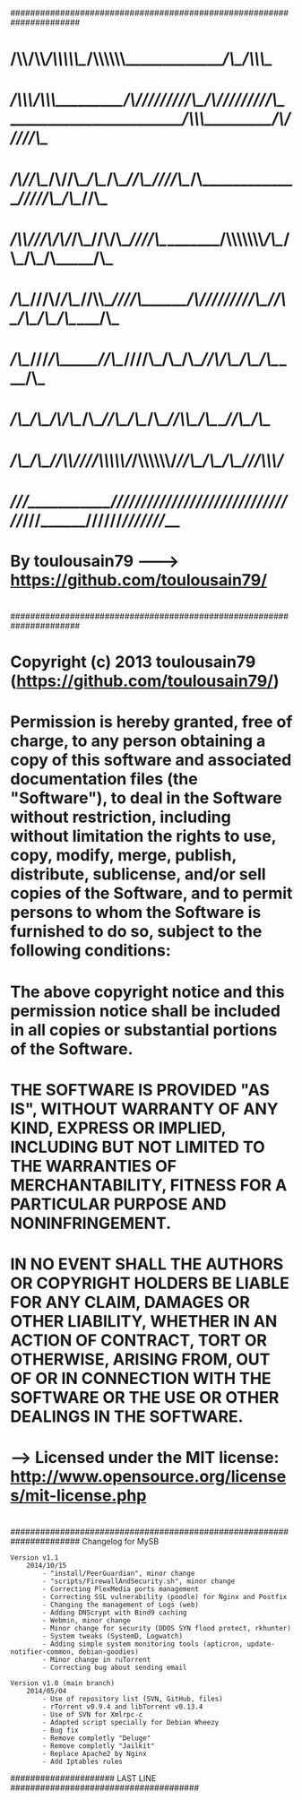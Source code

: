 ######################################################################
#
#  __/\\\\____________/\\\\___________________/\\\\\\\\\\\____/\\\\\\\\\\\\\________________________________/\\\___________/\\\\\\\____        
#   _\/\\\\\\________/\\\\\\_________________/\\\/////////\\\_\/\\\/////////\\\__________________________/\\\\\\\_________/\\\/////\\\__       
#    _\/\\\//\\\____/\\\//\\\____/\\\__/\\\__\//\\\______\///__\/\\\_______\/\\\_________________________\/////\\\________/\\\____\//\\\_      
#     _\/\\\\///\\\/\\\/_\/\\\___\//\\\/\\\____\////\\\_________\/\\\\\\\\\\\\\\_____________/\\\____/\\\_____\/\\\_______\/\\\_____\/\\\_     
#      _\/\\\__\///\\\/___\/\\\____\//\\\\\________\////\\\______\/\\\/////////\\\___________\//\\\__/\\\______\/\\\_______\/\\\_____\/\\\_    
#       _\/\\\____\///_____\/\\\_____\//\\\____________\////\\\___\/\\\_______\/\\\____________\//\\\/\\\_______\/\\\_______\/\\\_____\/\\\_   
#        _\/\\\_____________\/\\\__/\\_/\\\______/\\\______\//\\\__\/\\\_______\/\\\_____________\//\\\\\________\/\\\_______\//\\\____/\\\__  
#         _\/\\\_____________\/\\\_\//\\\\/______\///\\\\\\\\\\\/___\/\\\\\\\\\\\\\/_______________\//\\\_________\/\\\__/\\\__\///\\\\\\\/___ 
#          _\///______________\///___\////__________\///////////_____\/////////////__________________\///__________\///__\///_____\///////_____
#			By toulousain79 ---> https://github.com/toulousain79/
#
######################################################################
#
#	Copyright (c) 2013 toulousain79 (https://github.com/toulousain79/)
#	Permission is hereby granted, free of charge, to any person obtaining a copy of this software and associated documentation files (the "Software"), to deal in the Software without restriction, including without limitation the rights to use, copy, modify, merge, publish, distribute, sublicense, and/or sell copies of the Software, and to permit persons to whom the Software is furnished to do so, subject to the following conditions:
#	The above copyright notice and this permission notice shall be included in all copies or substantial portions of the Software.
#	THE SOFTWARE IS PROVIDED "AS IS", WITHOUT WARRANTY OF ANY KIND, EXPRESS OR IMPLIED, INCLUDING BUT NOT LIMITED TO THE WARRANTIES OF MERCHANTABILITY, FITNESS FOR A PARTICULAR PURPOSE AND NONINFRINGEMENT.
#	IN NO EVENT SHALL THE AUTHORS OR COPYRIGHT HOLDERS BE LIABLE FOR ANY CLAIM, DAMAGES OR OTHER LIABILITY, WHETHER IN AN ACTION OF CONTRACT, TORT OR OTHERWISE, ARISING FROM, OUT OF OR IN CONNECTION WITH THE SOFTWARE OR THE USE OR OTHER DEALINGS IN THE SOFTWARE.
#	--> Licensed under the MIT license: http://www.opensource.org/licenses/mit-license.php
#
######################################################################
Changelog for MySB

	Version v1.1
		2014/10/15
			- "install/PeerGuardian", minor change
			- "scripts/FirewallAndSecurity.sh", minor change
			- Correcting PlexMedia ports management
			- Correcting SSL vulnerability (poodle) for Nginx and Postfix
			- Changing the management of Logs (web)
			- Adding DNScrypt with Bind9 caching
			- Webmin, minor change
			- Minor change for security (DDOS SYN flood protect, rkhunter)
			- System tweaks (SystemD, Logwatch)
			- Adding simple system monitoring tools (apticron, update-notifier-common, debian-goodies)
			- Minor change in ruTorrent
			- Correcting bug about sending email

	Version v1.0 (main branch)
		2014/05/04
			- Use of repository list (SVN, GitHub, files)
			- rTorrent v0.9.4 and libTorrent v0.13.4
			- Use of SVN for Xmlrpc-c
			- Adapted script specially for Debian Wheezy
			- Bug fix
			- Remove completly "Deluge"
			- Remove completly "Jailkit"
			- Replace Apache2 by Nginx
			- Add Iptables rules

##################### LAST LINE ######################################